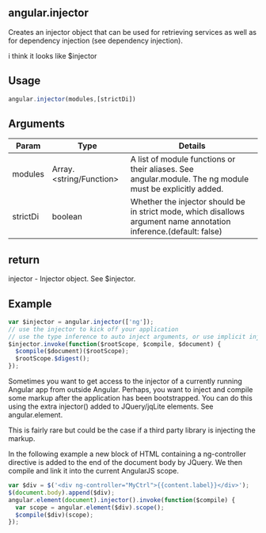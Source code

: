 ## angular.injector

Creates an injector object that can be used for retrieving services as well as for dependency injection (see dependency injection).

i think it looks like $injector

## Usage
```js
angular.injector(modules,[strictDi])
```

## Arguments
|Param|Type|Details|
|-----|----|-------|
|modules|Array.<string/Function>|A list of module functions or their aliases. See angular.module. The ng module must be explicitly added.|
|strictDi|boolean|Whether the injector should be in strict mode, which disallows argument name annotation inference.(default: false)|


## return 
injector - Injector object. See $injector.

## Example
```js
var $injector = angular.injector(['ng']);
// use the injector to kick off your application
// use the type inference to auto inject arguments, or use implicit injection
$injector.invoke(function($rootScope, $compile, $document) {
  $compile($document)($rootScope);
  $rootScope.$digest();
});
```

Sometimes you want to get access to the injector of a currently running Angular app from outside Angular. Perhaps, you want to inject and compile some markup after the application has been bootstrapped. You can do this using the extra injector() added to JQuery/jqLite elements. See angular.element.

This is fairly rare but could be the case if a third party library is injecting the markup.

In the following example a new block of HTML containing a ng-controller directive is added to the end of the document body by JQuery. We then compile and link it into the current AngularJS scope.

```js
var $div = $('<div ng-controller="MyCtrl">{{content.label}}</div>');
$(document.body).append($div);
angular.element(document).injector().invoke(function($compile) {
  var scope = angular.element($div).scope();
  $compile($div)(scope);
});
```
